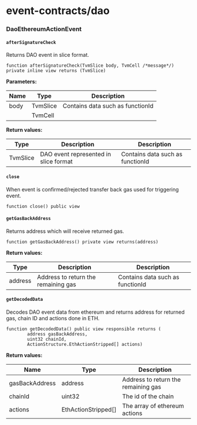 # event-contracts/dao

### DaoEthereumActionEvent

#### **`afterSignatureCheck`**

Returns DAO event in slice format.

```
function afterSignatureCheck(TvmSlice body, TvmCell /*message*/) private inline view returns (TvmSlice)
```

**Parameters:**

| Name | Type     | Description                      |
|------|----------|----------------------------------|
| body | TvmSlice | Contains data such as functionId |
|      | TvmCell  |                                  |

**Return values:**

| Type     | Description                           | Description                      |
|----------|---------------------------------------|----------------------------------|
| TvmSlice | DAO event represented in slice format | Contains data such as functionId |

#### **`close`**

When event is confirmed/rejected transfer back gas used for triggering event.

```
function close() public view
```

#### **`getGasBackAddress`**

Returns address which will receive returned gas.

```
function getGasBackAddress() private view returns(address)
```

**Return values:**

| Type    | Description                         | Description                      |
|---------|-------------------------------------|----------------------------------|
| address | Address to return the remaining gas | Contains data such as functionId |

#### **`getDecodedData`**

Decodes DAO event data from ethereum and returns address for returned gas, chain ID and actions done in ETH.

```
function getDecodedData() public view responsible returns (
        address gasBackAddress,
        uint32 chainId,
        ActionStructure.EthActionStripped[] actions)
```

**Return values:**

| Name           | Type                | Description                         |
|----------------|---------------------|-------------------------------------|
| gasBackAddress | address             | Address to return the remaining gas |
| chainId        | uint32              | The id of the chain                 |
| actions        | EthActionStripped[] | The array of ethereum actions       |


